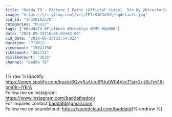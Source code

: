```yaml
---
title: "Badda TD - Picture I Paint (Official Video)  Dir By @DirectorGambino"
image: "https:\/\/i.ytimg.com\/vi\/IF3zK1K3n7U\/hqdefault.jpg"
vid_id: "IF3zK1K3n7U"
categories: "Music"
tags: ["#BaddaTd #Flatbush #Brooklyn #DMV #UpNOW"]
date: "2021-09-15T16:05:03+03:00"
vid_date: "2019-06-23T22:54:02Z"
duration: "PT3M1S"
viewcount: "15041150"
likeCount: "262731"
dislikeCount: "3625"
channel: "Badda TD"
---
```

{% raw %}Spotify: <a rel="nofollow" target="blank" href="https://open.spotify.com/track/6QvyfLvUcofPUutW04Vcc1?si=2r-jScTmTR-pm0In-iYkrA">https://open.spotify.com/track/6QvyfLvUcofPUutW04Vcc1?si=2r-jScTmTR-pm0In-iYkrA</a><br />Follow me on instagram:<br /><a rel="nofollow" target="blank" href="https://www.instagram.com/baddathedon/">https://www.instagram.com/baddathedon/</a><br />For inquires contact baddatd@gmail.com<br />Follow me on soundcloud: <a rel="nofollow" target="blank" href="https://soundcloud.com/baddatd">https://soundcloud.com/baddatd</a>{% endraw %}
